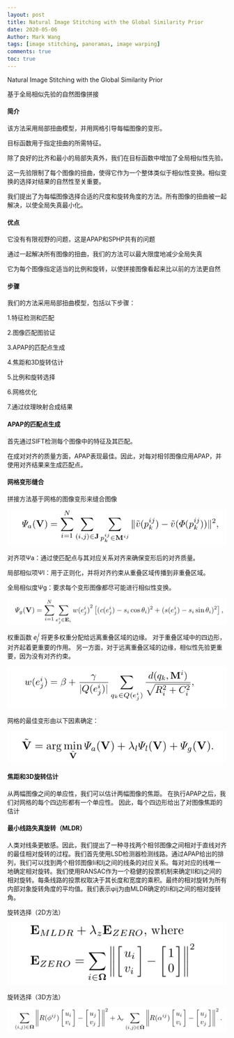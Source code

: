 ```yaml
---
layout: post
title: Natural Image Stitching with the Global Similarity Prior
date: 2020-05-06
Author: Mark Wang 
tags: [image stitching, panoramas, image warping]
comments: true
toc: true
---
```


Natural Image Stitching with the Global Similarity Prior

基于全局相似先验的自然图像拼接

#### 简介

该方法采用局部扭曲模型，并用网格引导每幅图像的变形。

目标函数用于指定扭曲的所需特征。

除了良好的比齐和最小的局部失真外，我们在目标函数中增加了全局相似性先验。

这一先验限制了每个图像的扭曲，使得它作为一个整体类似于相似性变换。相似变换的选择对结果的自然性至关重要。

我们提出了为每幅图像选择合适的尺度和旋转角度的方法。所有图像的扭曲被一起解决，以使全局失真最小化。

#### 优点

它没有有限视野的问题，这是APAP和SPHP共有的问题

通过一起解决所有图像的扭曲，我们的方法可以最大限度地减少全局失真

它为每个图像指定适当的比例和旋转，以使拼接图像看起来比以前的方法更自然

#### 步骤

我们的方法采用局部扭曲模型，包括以下步骤：

1.特征检测和匹配

2.图像匹配图验证

3.APAP的匹配点生成

4.焦距和3D旋转估计

5.比例和旋转选择

6.网格优化

7.通过纹理映射合成结果

#### APAP的匹配点生成

首先通过SIFT检测每个图像中的特征及其匹配。

在成对对齐的质量方面，APAP表现最佳。因此，对每对相邻图像应用APAP，并使用对齐结果来生成匹配点。

#### 网格变形缝合

拼接方法基于网格的图像变形来缝合图像

![image-20200508115556454](https://raw.githubusercontent.com/416215983/MarkWang/master/_posts/images/image-20200508115556454.png)

对齐项Ψa：通过使匹配点与其对应关系对齐来确保变形后的对齐质量。

局部相似项Ψl：用于正则化，并将对齐约束从重叠区域传播到非重叠区域。

全局相似度Ψg：要求每个变形图像都尽可能进行相似性变换。

![image-20200508115840481](https://raw.githubusercontent.com/416215983/MarkWang/master/_posts/images/image-20200508115840481.png)

权重函数 $e_j^i$ 将更多权重分配给远离重叠区域的边缘。 对于重叠区域中的四边形，对齐起着更重要的作用。 另一方面，对于远离重叠区域的边缘，相似性先验更重要，因为没有对齐约束。

![image-20200508120615349](https://raw.githubusercontent.com/416215983/MarkWang/master/_posts/images/image-20200508120615349.png)

网格的最佳变形由以下因素确定：

![image-20200508120730505](https://raw.githubusercontent.com/416215983/MarkWang/master/_posts/images/image-20200508120730505.png)



#### 焦距和3D旋转估计

从两幅图像之间的单应性，我们可以估计两幅图像的焦距。 在执行APAP之后，我们对网格的每个四边形都有一个单应性。 因此，每个四边形给出了对图像焦距的估计

#### 最小线路失真旋转（MLDR）

人类对线条更敏感。因此，我们提出了一种寻找两个相邻图像之间相对于直线对齐的最佳相对旋转的过程。我们首先使用LSD检测器检测线路。通过APAP给出的排列，我们可以找到两个相邻图像Ii和Ij之间的线条的对应关系。每对对应的线唯一地确定相对旋转。我们使用RANSAC作为一个稳健的投票机制来确定II和Ij之间的相对旋转。每条线路的投票权取决于其长度和宽度的乘积。最终的相对旋转为所有内部对象旋转角度的平均值。我们表示φij为由MLDR确定的Ii和Ij之间的相对旋转角。

旋转选择（2D方法）

![image-20200508122308202](https://raw.githubusercontent.com/416215983/MarkWang/master/_posts/images/image-20200508122308202.png)

旋转选择（3D方法）

![image-20200508122329859](https://raw.githubusercontent.com/416215983/MarkWang/master/_posts/images/image-20200508122329859.png)




